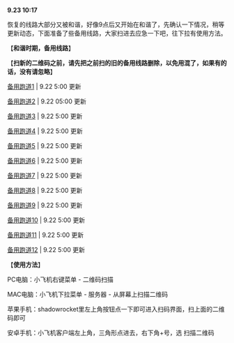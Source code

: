 **9.23 10:17**

恢复的线路大部分又被和谐，好像9点后又开始在和谐了，先确认一下情况，稍等更新动态，下面准备了些备用线路，大家扫进去应急一下吧，往下拉有使用方法。

【**和谐时期，备用线路**】

【**扫新的二维码之前，请先把之前扫的旧的备用线路删除，以免用混了，如果有的话，没有请忽略**】

[备用跑道1](https://files.catbox.moe/newo0e.png "用客户端扫二维码即可添加")  | 9.22 5:00 更新

[备用跑道2](https://files.catbox.moe/30xwkb.png "用客户端扫二维码即可添加")  | 9.22 05:00 更新

[备用跑道3](https://files.catbox.moe/ify40m.png "用客户端扫二维码即可添加")  | 9.22 5:00 更新

[备用跑道4](https://files.catbox.moe/b7qg5u.png "用客户端扫二维码即可添加")  | 9.22 5:00 更新

[备用跑道5](https://files.catbox.moe/h0y0f2.png "用客户端扫二维码即可添加")  | 9.22 5:00 更新

[备用跑道6](https://files.catbox.moe/68c1dr.png "用客户端扫二维码即可添")  | 9.22 5:00 更新

[备用跑道7](https://files.catbox.moe/seqoku.png "用客户端扫二维码即可添")  | 9.22 5:00 更新

[备用跑道8](https://files.catbox.moe/klw4p6.png "用客户端扫二维码即可添")  | 9.22 5:00 更新

[备用跑道9](https://files.catbox.moe/r2avkg.png "用客户端扫二维码即可添")  | 9.22 5:00 更新

[备用跑道10](https://files.catbox.moe/bae88n.png "用客户端扫二维码即可添")  | 9.22 5:00 更新

[备用跑道11](https://files.catbox.moe/7vbogh.png "用客户端扫二维码即可添")  | 9.22 5:00 更新

[备用跑道12](https://files.catbox.moe/d0cryz.png "用客户端扫二维码即可添")  | 9.22 5:00 更新

【**使用方法**】

PC电脑：小飞机右键菜单 - 二维码扫描

MAC电脑：小飞机下拉菜单 - 服务器 - 从屏幕上扫描二维码

苹果手机：shadowrocket里左上角按钮点一下即可进入扫码界面，扫上面的二维码即可

安卓手机：小飞机客户端左上角，三角形点进去，右下角+号，选 扫描二维码

